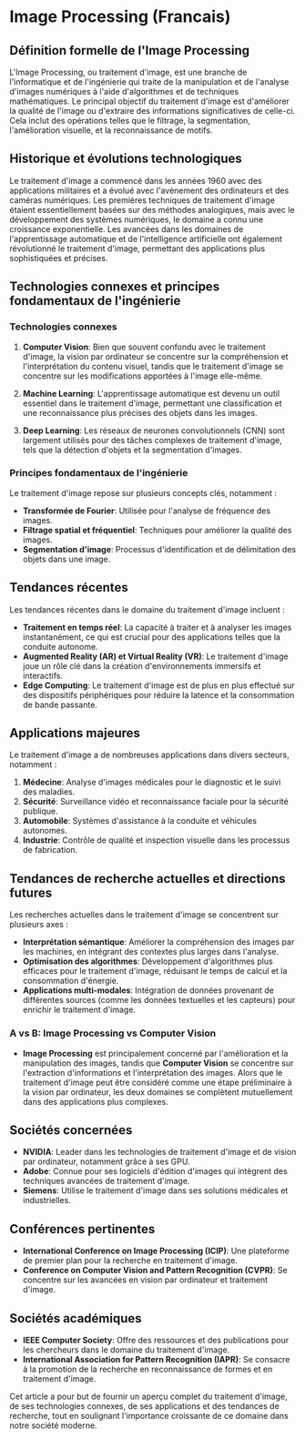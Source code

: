 # Image Processing (Francais)

## Définition formelle de l'Image Processing

L'Image Processing, ou traitement d'image, est une branche de l'informatique et de l'ingénierie qui traite de la manipulation et de l'analyse d'images numériques à l'aide d'algorithmes et de techniques mathématiques. Le principal objectif du traitement d'image est d'améliorer la qualité de l'image ou d'extraire des informations significatives de celle-ci. Cela inclut des opérations telles que le filtrage, la segmentation, l'amélioration visuelle, et la reconnaissance de motifs.

## Historique et évolutions technologiques

Le traitement d'image a commencé dans les années 1960 avec des applications militaires et a évolué avec l'avènement des ordinateurs et des caméras numériques. Les premières techniques de traitement d'image étaient essentiellement basées sur des méthodes analogiques, mais avec le développement des systèmes numériques, le domaine a connu une croissance exponentielle. Les avancées dans les domaines de l'apprentissage automatique et de l'intelligence artificielle ont également révolutionné le traitement d'image, permettant des applications plus sophistiquées et précises.

## Technologies connexes et principes fondamentaux de l'ingénierie

### Technologies connexes

1. **Computer Vision**: Bien que souvent confondu avec le traitement d'image, la vision par ordinateur se concentre sur la compréhension et l'interprétation du contenu visuel, tandis que le traitement d'image se concentre sur les modifications apportées à l'image elle-même.
   
2. **Machine Learning**: L'apprentissage automatique est devenu un outil essentiel dans le traitement d'image, permettant une classification et une reconnaissance plus précises des objets dans les images.

3. **Deep Learning**: Les réseaux de neurones convolutionnels (CNN) sont largement utilisés pour des tâches complexes de traitement d'image, tels que la détection d'objets et la segmentation d'images.

### Principes fondamentaux de l'ingénierie

Le traitement d'image repose sur plusieurs concepts clés, notamment :

- **Transformée de Fourier**: Utilisée pour l'analyse de fréquence des images.
- **Filtrage spatial et fréquentiel**: Techniques pour améliorer la qualité des images.
- **Segmentation d'image**: Processus d'identification et de délimitation des objets dans une image.

## Tendances récentes

Les tendances récentes dans le domaine du traitement d'image incluent :

- **Traitement en temps réel**: La capacité à traiter et à analyser les images instantanément, ce qui est crucial pour des applications telles que la conduite autonome.
- **Augmented Reality (AR) et Virtual Reality (VR)**: Le traitement d'image joue un rôle clé dans la création d'environnements immersifs et interactifs.
- **Edge Computing**: Le traitement d'image est de plus en plus effectué sur des dispositifs périphériques pour réduire la latence et la consommation de bande passante.

## Applications majeures

Le traitement d'image a de nombreuses applications dans divers secteurs, notamment :

1. **Médecine**: Analyse d'images médicales pour le diagnostic et le suivi des maladies.
2. **Sécurité**: Surveillance vidéo et reconnaissance faciale pour la sécurité publique.
3. **Automobile**: Systèmes d'assistance à la conduite et véhicules autonomes.
4. **Industrie**: Contrôle de qualité et inspection visuelle dans les processus de fabrication.

## Tendances de recherche actuelles et directions futures

Les recherches actuelles dans le traitement d'image se concentrent sur plusieurs axes :

- **Interprétation sémantique**: Améliorer la compréhension des images par les machines, en intégrant des contextes plus larges dans l'analyse.
- **Optimisation des algorithmes**: Développement d'algorithmes plus efficaces pour le traitement d'image, réduisant le temps de calcul et la consommation d'énergie.
- **Applications multi-modales**: Intégration de données provenant de différentes sources (comme les données textuelles et les capteurs) pour enrichir le traitement d'image.

### A vs B: Image Processing vs Computer Vision

- **Image Processing** est principalement concerné par l'amélioration et la manipulation des images, tandis que **Computer Vision** se concentre sur l'extraction d'informations et l'interprétation des images. Alors que le traitement d'image peut être considéré comme une étape préliminaire à la vision par ordinateur, les deux domaines se complètent mutuellement dans des applications plus complexes.

## Sociétés concernées 

- **NVIDIA**: Leader dans les technologies de traitement d'image et de vision par ordinateur, notamment grâce à ses GPU.
- **Adobe**: Connue pour ses logiciels d'édition d'images qui intègrent des techniques avancées de traitement d'image.
- **Siemens**: Utilise le traitement d'image dans ses solutions médicales et industrielles.

## Conférences pertinentes

- **International Conference on Image Processing (ICIP)**: Une plateforme de premier plan pour la recherche en traitement d'image.
- **Conference on Computer Vision and Pattern Recognition (CVPR)**: Se concentre sur les avancées en vision par ordinateur et traitement d'image.

## Sociétés académiques

- **IEEE Computer Society**: Offre des ressources et des publications pour les chercheurs dans le domaine du traitement d'image.
- **International Association for Pattern Recognition (IAPR)**: Se consacre à la promotion de la recherche en reconnaissance de formes et en traitement d'image.

Cet article a pour but de fournir un aperçu complet du traitement d'image, de ses technologies connexes, de ses applications et des tendances de recherche, tout en soulignant l'importance croissante de ce domaine dans notre société moderne.